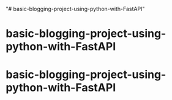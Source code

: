 "# basic-blogging-project-using-python-with-FastAPI" 
# basic-blogging-project-using-python-with-FastAPI
# basic-blogging-project-using-python-with-FastAPI
